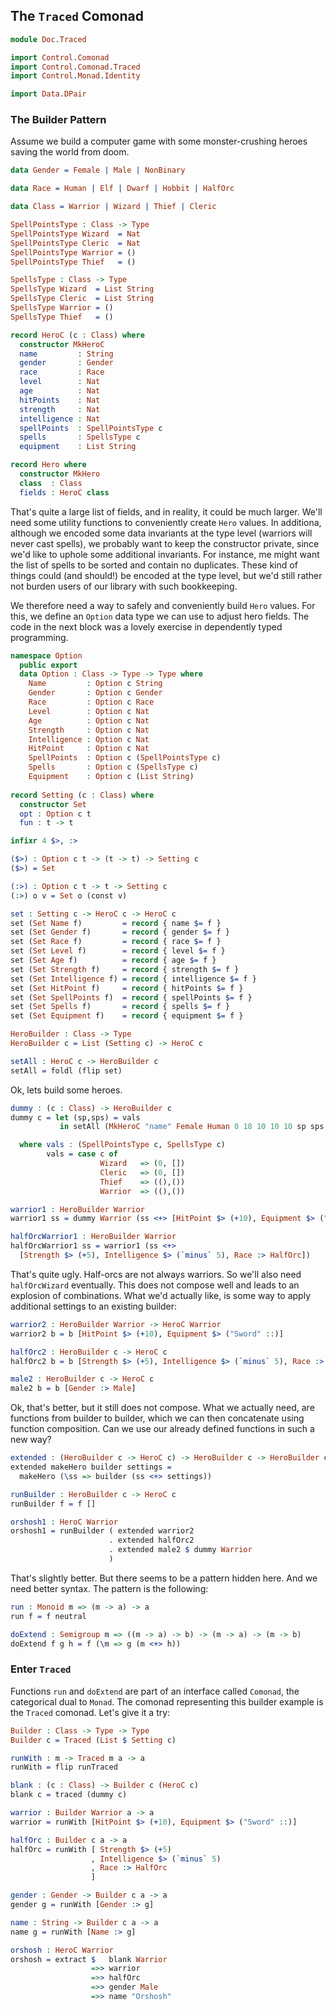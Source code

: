 ## The `Traced` Comonad

```idris
module Doc.Traced

import Control.Comonad
import Control.Comonad.Traced
import Control.Monad.Identity

import Data.DPair
```

### The Builder Pattern

Assume we build a computer game with some monster-crushing
heroes saving the world from doom.

```idris
data Gender = Female | Male | NonBinary

data Race = Human | Elf | Dwarf | Hobbit | HalfOrc

data Class = Warrior | Wizard | Thief | Cleric

SpellPointsType : Class -> Type
SpellPointsType Wizard  = Nat
SpellPointsType Cleric  = Nat
SpellPointsType Warrior = ()
SpellPointsType Thief   = ()

SpellsType : Class -> Type
SpellsType Wizard  = List String
SpellsType Cleric  = List String
SpellsType Warrior = ()
SpellsType Thief   = ()

record HeroC (c : Class) where
  constructor MkHeroC
  name         : String
  gender       : Gender
  race         : Race
  level        : Nat
  age          : Nat
  hitPoints    : Nat
  strength     : Nat
  intelligence : Nat
  spellPoints  : SpellPointsType c
  spells       : SpellsType c
  equipment    : List String

record Hero where
  constructor MkHero
  class  : Class
  fields : HeroC class
```

That's quite a large list of fields, and in reality, it could
be much larger. We'll need some utility functions to conveniently
create `Hero` values. In additiona, although we encoded some
data invariants at the type level (warriors will never cast
spells), we probably want to keep the constructor private,
since we'd like to uphole some additional invariants.
For instance, me might want
the list of spells to be sorted and contain no duplicates.
These kind of things could (and should!) be encoded at the
type level, but we'd still rather not burden users of our
library with such bookkeeping.

We therefore need a way to safely and conveniently
build `Hero` values. For this, we define an
`Option` data type we can use to adjust hero
fields. The code in the next block was a lovely
exercise in dependently typed programming.

```idris
namespace Option
  public export
  data Option : Class -> Type -> Type where
    Name         : Option c String
    Gender       : Option c Gender
    Race         : Option c Race
    Level        : Option c Nat
    Age          : Option c Nat
    Strength     : Option c Nat
    Intelligence : Option c Nat
    HitPoint     : Option c Nat
    SpellPoints  : Option c (SpellPointsType c)
    Spells       : Option c (SpellsType c)
    Equipment    : Option c (List String)
  
record Setting (c : Class) where
  constructor Set
  opt : Option c t
  fun : t -> t

infixr 4 $>, :>

($>) : Option c t -> (t -> t) -> Setting c
($>) = Set

(:>) : Option c t -> t -> Setting c
(:>) o v = Set o (const v)

set : Setting c -> HeroC c -> HeroC c
set (Set Name f)         = record { name $= f }
set (Set Gender f)       = record { gender $= f }
set (Set Race f)         = record { race $= f }
set (Set Level f)        = record { level $= f }
set (Set Age f)          = record { age $= f }
set (Set Strength f)     = record { strength $= f }
set (Set Intelligence f) = record { intelligence $= f }
set (Set HitPoint f)     = record { hitPoints $= f }
set (Set SpellPoints f)  = record { spellPoints $= f }
set (Set Spells f)       = record { spells $= f }
set (Set Equipment f)    = record { equipment $= f }

HeroBuilder : Class -> Type
HeroBuilder c = List (Setting c) -> HeroC c

setAll : HeroC c -> HeroBuilder c
setAll = foldl (flip set)
```

Ok, lets build some heroes.

```idris
dummy : (c : Class) -> HeroBuilder c
dummy c = let (sp,sps) = vals
           in setAll (MkHeroC "name" Female Human 0 18 10 10 10 sp sps Nil)

  where vals : (SpellPointsType c, SpellsType c)
        vals = case c of
                    Wizard   => (0, [])
                    Cleric   => (0, [])
                    Thief    => ((),())
                    Warrior  => ((),())

warrior1 : HeroBuilder Warrior
warrior1 ss = dummy Warrior (ss <+> [HitPoint $> (+10), Equipment $> ("Sword" ::)])

halfOrcWarrior1 : HeroBuilder Warrior
halfOrcWarrior1 ss = warrior1 (ss <+>
  [Strength $> (+5), Intelligence $> (`minus` 5), Race :> HalfOrc])
```

That's quite ugly. Half-orcs are not always warriors. So we'll also
need `halfOrcWizard` eventually. This does not compose well
and leads to an explosion of combinations. What we'd actually like,
is some way to apply additional settings to an existing builder:

```idris
warrior2 : HeroBuilder Warrior -> HeroC Warrior
warrior2 b = b [HitPoint $> (+10), Equipment $> ("Sword" ::)]

halfOrc2 : HeroBuilder c -> HeroC c
halfOrc2 b = b [Strength $> (+5), Intelligence $> (`minus` 5), Race :> HalfOrc]

male2 : HeroBuilder c -> HeroC c
male2 b = b [Gender :> Male]
```

Ok, that's better, but it still does not compose. What we actually
need, are functions from builder to builder, which we can
then concatenate using function composition. Can we use our
already defined functions in such a new way?

```idris
extended : (HeroBuilder c -> HeroC c) -> HeroBuilder c -> HeroBuilder c
extended makeHero builder settings =
  makeHero (\ss => builder (ss <+> settings))

runBuilder : HeroBuilder c -> HeroC c
runBuilder f = f []

orshosh1 : HeroC Warrior
orshosh1 = runBuilder ( extended warrior2 
                      . extended halfOrc2 
                      . extended male2 $ dummy Warrior
                      )
```

That's slightly better. But there seems to be a pattern hidden
here. And we need better syntax. The pattern is the following:

```idris
run : Monoid m => (m -> a) -> a
run f = f neutral

doExtend : Semigroup m => ((m -> a) -> b) -> (m -> a) -> (m -> b)
doExtend f g h = f (\m => g (m <+> h))
```

### Enter `Traced`

Functions `run` and `doExtend` are part of an interface called
`Comonad`, the categorical dual to `Monad`. The comonad representing
this builder example is the `Traced` comonad. Let's give it
a try:

```idris
Builder : Class -> Type -> Type
Builder c = Traced (List $ Setting c)

runWith : m -> Traced m a -> a
runWith = flip runTraced

blank : (c : Class) -> Builder c (HeroC c)
blank c = traced (dummy c)

warrior : Builder Warrior a -> a
warrior = runWith [HitPoint $> (+10), Equipment $> ("Sword" ::)]

halfOrc : Builder c a -> a
halfOrc = runWith [ Strength $> (+5)
                  , Intelligence $> (`minus` 5)
                  , Race :> HalfOrc
                  ]

gender : Gender -> Builder c a -> a
gender g = runWith [Gender :> g]

name : String -> Builder c a -> a
name g = runWith [Name :> g]

orshosh : HeroC Warrior
orshosh = extract $   blank Warrior
                  =>> warrior
                  =>> halfOrc
                  =>> gender Male
                  =>> name "Orshosh"
```
